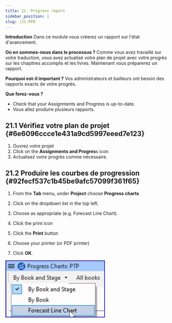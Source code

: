 ```yaml
---
title: 21. Progress report
sidebar_position: 1
slug: /21.PPR
---
```




**Introduction** Dans ce module vous créerez un rapport sur l'état d'avancement.


**Où en sommes-nous dans le processus ?** Comme vous avez travaillé sur votre traduction, vous avez actualisé votre plan de projet avec votre progrès sur les chapitres accomplis et les livres. Maintenant vous préparerez un rapport.


**Pourquoi est-il important ?** Vos administrateurs et bailleurs ont besoin des rapports exacts de votre progrès.


**Que ferez-vous ?**

- Check that your Assignments and Progress is up-to-date.
- Vous allez produire plusieurs rapports.

## 21.1 Vérifiez votre plan de projet {#6e6096ccce1e431a9cd5997eeed7e123}

1. Ouvrez votre projet
1. Click on the **Assignments and Progres**s icon
1. Actualisez votre progrès comme nécessaire.

## 21.2 Produire les courbes de progression {#92fecf537c1b45be9afc57099f361f65}


<div class='notion-row'>
<div class='notion-column' style={{width: 'calc((100% - (min(32px, 4vw) * 1)) * 0.5)'}}>

1. From the **Tab** menu, under **Project** choose **Progress charts**

1. Click on the dropdown list in the top left.

1. Choose as appropriate (e.g. Forecast Line Chart).

1. Click the print icon

1. Click the **Print** button

1. Choose your printer (or PDF printer)

1. Click **OK**.

</div><div className='notion-spacer'></div>

<div class='notion-column' style={{width: 'calc((100% - (min(32px, 4vw) * 1)) * 0.5)'}}>

![](./277798433.png)

</div><div className='notion-spacer'></div>
</div>


